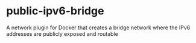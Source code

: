 # public-ipv6-bridge
A network plugin for Docker that creates a bridge network where the IPv6 addresses are publicly exposed and routable
